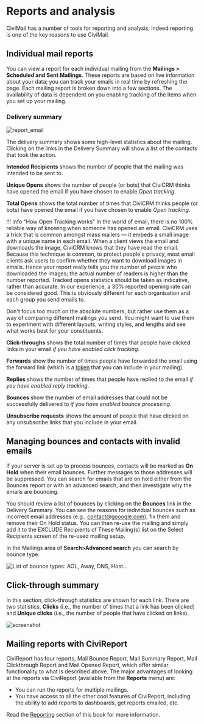 # Reports and analysis

CiviMail has a number of tools for reporting and analysis; indeed
reporting is one of the key reasons to use CiviMail.

## Individual mail reports

You can view a report for each individual mailing from the **Mailings >
Scheduled and Sent Mailings**. These reports are based on live
information about your data; you can track your emails in real time by
refreshing the page. Each mailing report is broken down into a few
sections. The availability of data is dependent on you enabling tracking
of the items when you set up your mailing. 

### Delivery summary

![report_email](../img/report_email-en.png "report_email")

The delivery summary shows some high-level statistics about the mailing.
Clicking on the links in the Delivery Summary will show a list of the
contacts that took the action.

**Intended Recipients** shows the number of people that the mailing was
intended to be sent to. 

**Unique Opens** shows the number of people (or bots) that CiviCRM thinks have
opened the email if you have chosen to enable *Open tracking*.

**Total Opens** shows the total number of times that CiviCRM thinks people (or bots) have
opened the email if you have chosen to enable *Open tracking*.

!!! info "How Open Tracking works"
    In the world of email, there is no 100% reliable way of
    knowing when someone has opened an email. CiviCRM uses a trick that is
    common amongst mass mailers &mdash; it embeds a small image with a unique name
    in each email. When a client views the email and downloads the image,
    CiviCRM knows that they have read the email. Because this technique is
    common, to protect people's privacy, most email clients ask users to
    confirm whether they want to download images in emails. Hence your
    report really tells you the number of people who downloaded the images;
    the actual number of readers is higher than the number reported. Tracked
    opens statistics should be taken as indicative, rather than accurate. In
    our experience, a 30% reported opening rate can be considered good. This
    is obviously different for each organisation and each group you send
    emails to.

Don't focus too much on the absolute numbers, but rather use them as a
way of comparing different mailings you send. You might want to use them
to experiment with different layouts, writing styles, and lengths and
see what works best for your constituents.

**Click-throughs** shows the total number of times that people have
clicked links in your email *if you have enabled click tracking*.

**Forwards** show the number of times people have forwarded the email
using the forward link (which is a [token](../common-workflows/tokens-and-mail-merge.md) that you can include in your
mailing).

**Replies** shows the number of times that people have replied to the
email *if you have enabled reply tracking*.

**Bounces** show the number of email addresses that could not be
successfully delivered to *if you have enabled bounce processing*. 

**Unsubscribe requests** shows the amount of people that have clicked on
any unsubscribe links that you include in your email. 

## Managing bounces and contacts with invalid emails

If your server is set up to process bounces, contacts will be marked as
**On Hold** when their email bounces. Further messages to those
addresses will be suppressed. You can search for emails that are on hold
either from the Bounces report or with an advanced search, and then
investigate why the emails are bouncing.

You should review a list of bounces by clicking on the **Bounces** link
in the Delivery Summary. You can see the reasons for individual bounces
such as incorrect email addresses (e.g., contact@gooogle.com), fix them
and remove their On Hold status. You can then re-use the mailing and
simply add it to the EXCLUDE Recipients of These Mailing(s) list on the
Select Recipients screen of the re-used mailing setup.

In the Mailings area of **Search>Advanced search** you can search by
bounce type.

![List of bounce types: AOL, Away, DNS, Host...](../img/advanced_search_mailing_bounce_type.png) 

## Click-through summary

In this section, click-through statistics are shown for each link.
There are two statistics, **Clicks** (i.e., the number of times that a
link has been clicked) and **Unique clicks** (i.e., the number of people
that have clicked on links).

![screenshot](../img/click_through_summary.png)

## Mailing reports with CiviReport

CiviReport has four reports, Mail Bounce Report, Mail Summary Report,
Mail Clickthrough Report and Mail Opened Report, which offer similar
functionality to what is described above. The major advantages of
looking at the reports via CiviReport (available from the **Reports**
menu) are:

-   You can run the reports for multiple mailings.
-   You have access to all the other cool features of CiviReport,
    including the ability to add reports to dashboards, get reports
    emailed, etc.

Read the [Reporting](../reporting/what-is-civireport.md) section of this book for more information.
